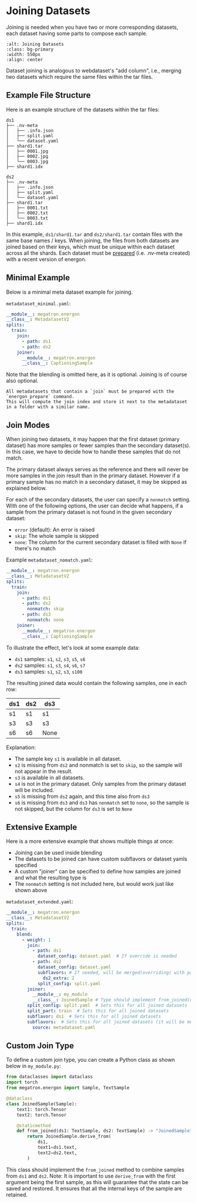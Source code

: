 <!--- Copyright (c) 2025, NVIDIA CORPORATION.
SPDX-License-Identifier: BSD-3-Clause -->

# Joining Datasets

Joining is needed when you have two or more corresponding datasets, each dataset having some parts to compose each sample.

```{image} ../images/joining.png
:alt: Joining Datasets
:class: bg-primary
:width: 550px
:align: center
```

Dataset joining is analogous to webdataset's "add column", i.e., merging two datasets which require the same files within the tar files.

## Example File Structure

Here is an example structure of the datasets within the tar files:

```
ds1
├── .nv-meta
│   ├── .info.json
│   ├── split.yaml
│   └── dataset.yaml
├── shard1.tar
│   ├── 0001.jpg
│   ├── 0002.jpg
│   └── 0003.jpg
├── shard1.idx

ds2
├── .nv-meta
│   ├── .info.json
│   ├── split.yaml
│   └── dataset.yaml
├── shard1.tar
│   ├── 0001.txt
│   ├── 0002.txt
│   └── 0003.txt
├── shard1.idx
```

In this example, `ds1/shard1.tar` and `ds2/shard1.tar` contain files with the same base names / keys.
When joining, the files from both datasets are joined based on their keys, which must be unique within each dataset across all the shards. Each dataset must be [prepared](../basic/data_prep) (i.e. .nv-meta created) with a recent version of energon.


## Minimal Example

Below is a minimal meta dataset example for joining.

 `metadataset_minimal.yaml`:
```yaml
__module__: megatron.energon
__class__: MetadatasetV2
splits:
  train:
    join:
      - path: ds1
      - path: ds2
    joiner:
      __module__: megatron.energon
      __class__: CaptioningSample
```
Note that the blending is omitted here, as it is optional. Joining is of course also optional.

```{warning}
All metadatasets that contain a `join` must be prepared with the `energon prepare` command.
This will compute the join index and store it next to the metadataset in a folder with a similar name.
```


## Join Modes

When joining two datasets, it may happen that the first dataset (primary dataset) has more samples or fewer samples than the secondary dataset(s).
In this case, we have to decide how to handle these samples that do not match.

The primary dataset always serves as the reference and there will never be more samples in the join result than in the primary dataset. However if a primary sample has no match in a secondary dataset, it may be skipped as explained below.

For each of the secondary datasets, the user can specify a `nonmatch` setting.
With one of the following options, the user can decide what happens, if a sample from the primary dataset is not found in the given secondary dataset:

* `error` (default): An error is raised
* `skip`: The whole sample is skipped
* `none`: The column for the current secondary dataset is filled with `None` if there's no match

Example `metadataset_nomatch.yaml`:

```yaml
__module__: megatron.energon
__class__: MetadatasetV2
splits:
  train:
    join:
      - path: ds1
      - path: ds2
        nonmatch: skip
      - path: ds3
        nonmatch: none
    joiner:
      __module__: megatron.energon
      __class__: CaptioningSample
```

To illustrate the effect, let's look at some example data:

* `ds1` samples: `s1`, `s2`, `s3`, `s5`, `s6`
* `ds2` samples: `s1`, `s3`, `s4`, `s6`, `s7`
* `ds3` samples: `s1`, `s2`, `s3`, `s100`

The resulting joined data would contain the following samples, one in each row:

| ds1 | ds2 | ds3  |
| --- | --- | ---- |
| s1  | s1  | s1   |
| s3  | s3  | s3   |
| s6  | s6  | None |

Explanation:

* The sample key `s1` is available in all dataset.
* `s2` is missing from `ds2` and nonmatch is set to `skip`, so the sample will not appear in the result.
* `s3` is available in all datasets.
* `s4` is not in the primary dataset. Only samples from the primary dataset will be included.
* `s5` is missing from `ds2` again, and this time also from `ds3`
* `s6` is missing from `ds3` and `ds3` has `nonmatch` set to `none`, so the sample is not skipped, but the column for `ds3` is set to `None`


## Extensive Example

Here is a more extensive example that shows multiple things at once:

* Joining can be used inside blending
* The datasets to be joined can have custom subflavors or dataset yamls specified
* A custom "joiner" can be specified to define how samples are joined and what the resulting type is
* The `nonmatch` setting is not included here, but would work just like shown above

`metadataset_extended.yaml`:
```yaml
__module__: megatron.energon
__class__: MetadatasetV2
splits:
  train:
    blend:
      - weight: 1
        join:
          - path: ds1
            dataset_config: dataset.yaml  # If override is needed
          - path: ds2
            dataset_config: dataset.yaml
            subflavors: # If needed, will be merged(overriding) with parent subflavor
              ds2_extra: 2
            split_config: split.yaml
        joiner:
          __module__: my_module
          __class__: JoinedSample # Type should implement from_joined(ds1, ds2)
        split_config: split.yaml  # Sets this for all joined datasets
        split_part: train  # Sets this for all joined datasets
        subflavor: ds1  # Sets this for all joined datasets
        subflavors:  # Sets this for all joined datasets (it will be merged with their individual subflavors)
          source: metadataset.yaml
```

## Custom Join Type

To define a custom join type, you can create a Python class as shown below in `my_module.py`:

```python
from dataclasses import dataclass
import torch
from megatron.energon import Sample, TextSample

@dataclass
class JoinedSample(Sample):
    text1: torch.Tensor
    text2: torch.Tensor

    @staticmethod
    def from_joined(ds1: TextSample, ds2: TextSample) -> "JoinedSample":
        return JoinedSample.derive_from(
            ds1,
            text1=ds1.text,
            text2=ds2.text,
        )
```

This class should implement the `from_joined` method to combine samples from `ds1` and `ds2`.
Note: It is important to use `derive_from` with the first argument being the first sample, as this will guarantee that the state can be saved and restored. It ensures that all the internal keys of the sample are retained.



